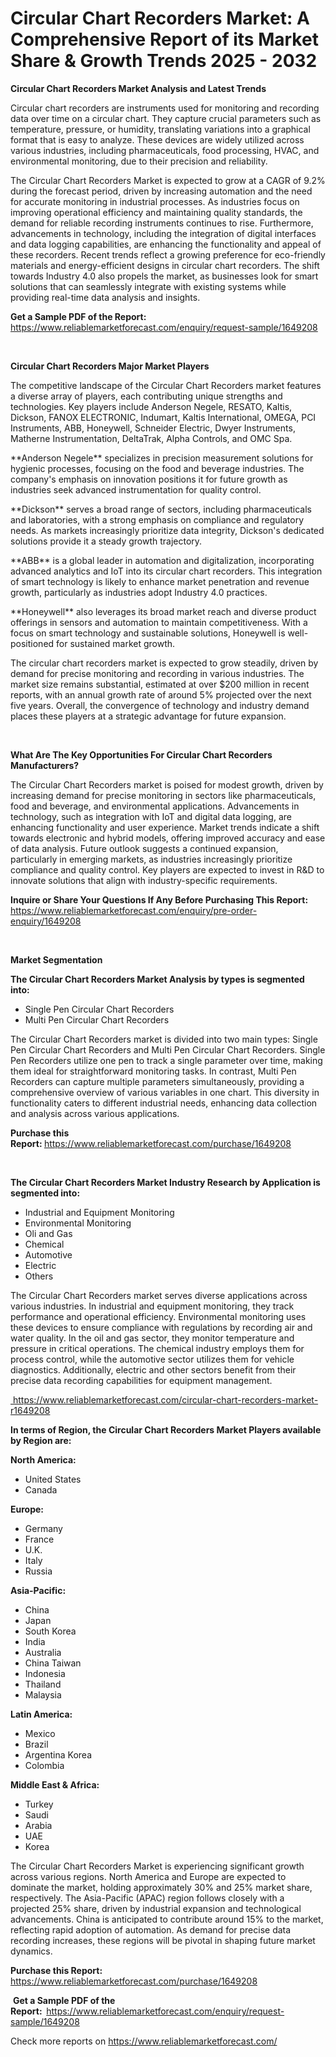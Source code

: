 <p><h1>Circular Chart Recorders Market: A Comprehensive Report of its Market Share & Growth Trends 2025 - 2032</h1></p><p><strong>Circular Chart Recorders Market Analysis and Latest Trends</strong></p>
<p><p>Circular chart recorders are instruments used for monitoring and recording data over time on a circular chart. They capture crucial parameters such as temperature, pressure, or humidity, translating variations into a graphical format that is easy to analyze. These devices are widely utilized across various industries, including pharmaceuticals, food processing, HVAC, and environmental monitoring, due to their precision and reliability.</p><p>The Circular Chart Recorders Market is expected to grow at a CAGR of 9.2% during the forecast period, driven by increasing automation and the need for accurate monitoring in industrial processes. As industries focus on improving operational efficiency and maintaining quality standards, the demand for reliable recording instruments continues to rise. Furthermore, advancements in technology, including the integration of digital interfaces and data logging capabilities, are enhancing the functionality and appeal of these recorders. Recent trends reflect a growing preference for eco-friendly materials and energy-efficient designs in circular chart recorders. The shift towards Industry 4.0 also propels the market, as businesses look for smart solutions that can seamlessly integrate with existing systems while providing real-time data analysis and insights.</p></p>
<p><strong>Get a Sample PDF of the Report:&nbsp;</strong> <a href="https://www.reliablemarketforecast.com/enquiry/request-sample/1649208?utm_campaign=2723&utm_medium=2&utm_source=Github&utm_content=ia&utm_term=09042025&utm_id=circular-chart-recorders">https://www.reliablemarketforecast.com/enquiry/request-sample/1649208</a></p>
<p>&nbsp;</p>
<p><strong>Circular Chart Recorders Major Market Players</strong></p>
<p><p>The competitive landscape of the Circular Chart Recorders market features a diverse array of players, each contributing unique strengths and technologies. Key players include Anderson Negele, RESATO, Kaltis, Dickson, FANOX ELECTRONIC, Indumart, Kaltis International, OMEGA, PCI Instruments, ABB, Honeywell, Schneider Electric, Dwyer Instruments, Matherne Instrumentation, DeltaTrak, Alpha Controls, and OMC Spa.</p><p>**Anderson Negele** specializes in precision measurement solutions for hygienic processes, focusing on the food and beverage industries. The company's emphasis on innovation positions it for future growth as industries seek advanced instrumentation for quality control.</p><p>**Dickson** serves a broad range of sectors, including pharmaceuticals and laboratories, with a strong emphasis on compliance and regulatory needs. As markets increasingly prioritize data integrity, Dickson's dedicated solutions provide it a steady growth trajectory.</p><p>**ABB** is a global leader in automation and digitalization, incorporating advanced analytics and IoT into its circular chart recorders. This integration of smart technology is likely to enhance market penetration and revenue growth, particularly as industries adopt Industry 4.0 practices.</p><p>**Honeywell** also leverages its broad market reach and diverse product offerings in sensors and automation to maintain competitiveness. With a focus on smart technology and sustainable solutions, Honeywell is well-positioned for sustained market growth.</p><p>The circular chart recorders market is expected to grow steadily, driven by demand for precise monitoring and recording in various industries. The market size remains substantial, estimated at over $200 million in recent reports, with an annual growth rate of around 5% projected over the next five years. Overall, the convergence of technology and industry demand places these players at a strategic advantage for future expansion.</p></p>
<p>&nbsp;</p>
<p><strong>What Are The Key Opportunities For Circular Chart Recorders Manufacturers?</strong></p>
<p><p>The Circular Chart Recorders market is poised for modest growth, driven by increasing demand for precise monitoring in sectors like pharmaceuticals, food and beverage, and environmental applications. Advancements in technology, such as integration with IoT and digital data logging, are enhancing functionality and user experience. Market trends indicate a shift towards electronic and hybrid models, offering improved accuracy and ease of data analysis. Future outlook suggests a continued expansion, particularly in emerging markets, as industries increasingly prioritize compliance and quality control. Key players are expected to invest in R&D to innovate solutions that align with industry-specific requirements.</p></p>
<p><strong>Inquire or Share Your Questions If Any Before Purchasing This Report:</strong> <a href="https://www.reliablemarketforecast.com/enquiry/pre-order-enquiry/1649208?utm_campaign=2723&utm_medium=2&utm_source=Github&utm_content=ia&utm_term=09042025&utm_id=circular-chart-recorders">https://www.reliablemarketforecast.com/enquiry/pre-order-enquiry/1649208</a></p>
<p>&nbsp;</p>
<p><strong>Market Segmentation</strong></p>
<p><strong>The Circular Chart Recorders Market Analysis by types is segmented into:</strong></p>
<p><ul><li>Single Pen Circular Chart Recorders</li><li>Multi Pen Circular Chart Recorders</li></ul></p>
<p><p>The Circular Chart Recorders market is divided into two main types: Single Pen Circular Chart Recorders and Multi Pen Circular Chart Recorders. Single Pen Recorders utilize one pen to track a single parameter over time, making them ideal for straightforward monitoring tasks. In contrast, Multi Pen Recorders can capture multiple parameters simultaneously, providing a comprehensive overview of various variables in one chart. This diversity in functionality caters to different industrial needs, enhancing data collection and analysis across various applications.</p></p>
<p><strong>Purchase this Report:&nbsp;</strong><a href="https://www.reliablemarketforecast.com/purchase/1649208?utm_campaign=2723&utm_medium=2&utm_source=Github&utm_content=ia&utm_term=09042025&utm_id=circular-chart-recorders">https://www.reliablemarketforecast.com/purchase/1649208</a></p>
<p>&nbsp;</p>
<p><strong>The Circular Chart Recorders Market Industry Research by Application is segmented into:</strong></p>
<p><ul><li>Industrial and Equipment Monitoring</li><li>Environmental Monitoring</li><li>Oli and Gas</li><li>Chemical</li><li>Automotive</li><li>Electric</li><li>Others</li></ul></p>
<p><p>The Circular Chart Recorders market serves diverse applications across various industries. In industrial and equipment monitoring, they track performance and operational efficiency. Environmental monitoring uses these devices to ensure compliance with regulations by recording air and water quality. In the oil and gas sector, they monitor temperature and pressure in critical operations. The chemical industry employs them for process control, while the automotive sector utilizes them for vehicle diagnostics. Additionally, electric and other sectors benefit from their precise data recording capabilities for equipment management.</p></p>
<p><a href="https://www.reliablemarketforecast.com/circular-chart-recorders-market-r1649208?utm_campaign=2723&utm_medium=2&utm_source=Github&utm_content=ia&utm_term=09042025&utm_id=circular-chart-recorders">&nbsp;https://www.reliablemarketforecast.com/circular-chart-recorders-market-r1649208</a></p>
<p><strong>In terms of Region, the Circular Chart Recorders Market Players available by Region are:</strong></p>
<p>
    <p> <strong> North America: </strong>
        <ul>
            <li>United States</li>
            <li>Canada</li>
        </ul>
        </p> 
    <p> <strong> Europe: </strong>
        <ul>
            <li>Germany</li>
            <li>France</li>
            <li>U.K.</li>
            <li>Italy</li>
            <li>Russia</li>
        </ul>
        </p> 
    <p> <strong> Asia-Pacific: </strong>
        <ul>
            <li>China</li>
            <li>Japan</li>
            <li>South Korea</li>
            <li>India</li>
            <li>Australia</li>
            <li>China Taiwan</li>
            <li>Indonesia</li>
            <li>Thailand</li>
            <li>Malaysia</li>
        </ul>
        </p> 
    <p> <strong> Latin America: </strong>
        <ul>
            <li>Mexico</li>
            <li>Brazil</li>
            <li>Argentina Korea</li>
            <li>Colombia</li>
        </ul>
        </p> 
    <p> <strong> Middle East & Africa: </strong>
        <ul>
            <li>Turkey</li>
            <li>Saudi</li>
            <li>Arabia</li>
            <li>UAE</li>
            <li>Korea</li>
        </ul>
    </p>
    </p>
<p><p>The Circular Chart Recorders Market is experiencing significant growth across various regions. North America and Europe are expected to dominate the market, holding approximately 30% and 25% market share, respectively. The Asia-Pacific (APAC) region follows closely with a projected 25% share, driven by industrial expansion and technological advancements. China is anticipated to contribute around 15% to the market, reflecting rapid adoption of automation. As demand for precise data recording increases, these regions will be pivotal in shaping future market dynamics.</p></p>
<p><strong>Purchase this Report: </strong><a href="https://www.reliablemarketforecast.com/purchase/1649208?utm_campaign=2723&utm_medium=2&utm_source=Github&utm_content=ia&utm_term=09042025&utm_id=circular-chart-recorders">https://www.reliablemarketforecast.com/purchase/1649208</a></p>
<p>&nbsp;<strong>Get a Sample PDF of the Report:&nbsp;&nbsp;</strong><a href="https://www.reliablemarketforecast.com/enquiry/request-sample/1649208?utm_campaign=2723&utm_medium=2&utm_source=Github&utm_content=ia&utm_term=09042025&utm_id=circular-chart-recorders">https://www.reliablemarketforecast.com/enquiry/request-sample/1649208</a></p>
<p><strong></strong></p>
<p>Check more reports on <a href="https://www.reliablemarketforecast.com/?utm_campaign=2723&utm_medium=2&utm_source=Github&utm_content=ia&utm_term=09042025&utm_id=circular-chart-recorders">https://www.reliablemarketforecast.com/</a></p>